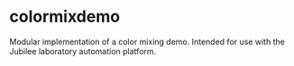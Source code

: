 # colormixdemo
Modular implementation of a color mixing demo. Intended for use with the Jubilee laboratory automation platform.
